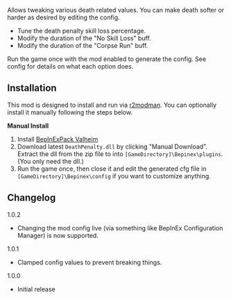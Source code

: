 ﻿Allows tweaking various death related values. You can make death softer or harder as desired by editing the config.

* Tune the death penalty skill loss percentage.
* Modify the duration of the "No Skill Loss" buff.
* Modify the duration of the "Corpse Run" buff.

Run the game once with the mod enabled to generate the config. See config for details on what each option does.

## Installation
This mod is designed to install and run via [r2modman](https://thunderstore.io/package/ebkr/r2modman/). You can optionally install it manually following the steps below.

**Manual Install**
1. Install [BepInExPack Valheim](https://valheim.thunderstore.io/package/denikson/BepInExPack_Valheim/)
2. Download latest ``DeathPenalty.dll`` by clicking "Manual Download". Extract the dll from the zip file to into ``[GameDirectory]\Bepinex\plugins``. (You only need the dll.)
3. Run the game once, then close it and edit the generated cfg file in ``[GameDirectory]\Bepinex\config`` if you want to customize anything.

## Changelog
1.0.2

* Changing the mod config live (via something like BepInEx Configuration Manager) is now supported.

1.0.1

* Clamped config values to prevent breaking things.

1.0.0

* Initial release
